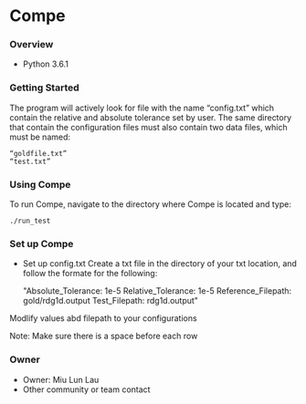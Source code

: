 # Compe #

### Overview ###

* Python 3.6.1 

### Getting Started ###
The program will actively look for file with the name “config.txt” which contain the relative and absolute tolerance set by user.  The same directory that contain the configuration files must also contain two data files, which must be named:

	“goldfile.txt”
	“test.txt”

### Using Compe ###
To run Compe, navigate to the directory where Compe is located and type:

    ./run_test


### Set up Compe ###

* Set up config.txt
Create a txt file in the directory of your txt location, and follow the formate for the following:

   "Absolute_Tolerance: 1e-5
    Relative_Tolerance: 1e-5
    Reference_Filepath: gold/rdg1d.output
    Test_Filepath: rdg1d.output"

Modlify values abd filepath to your configurations

Note: Make sure there is a space before each row
 
### Owner ###

* Owner: Miu Lun Lau
* Other community or team contact